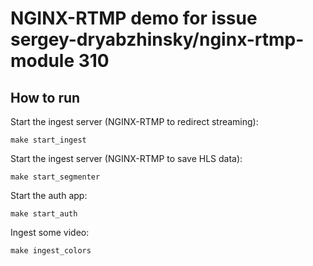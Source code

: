 # NGINX-RTMP demo for issue sergey-dryabzhinsky/nginx-rtmp-module 310

## How to run

Start the ingest server (NGINX-RTMP to redirect streaming):
```
make start_ingest            
```


Start the ingest server (NGINX-RTMP to save HLS data):
```
make start_segmenter
```

Start the auth app:
```
make start_auth
```

Ingest some video:
```
make ingest_colors 
```